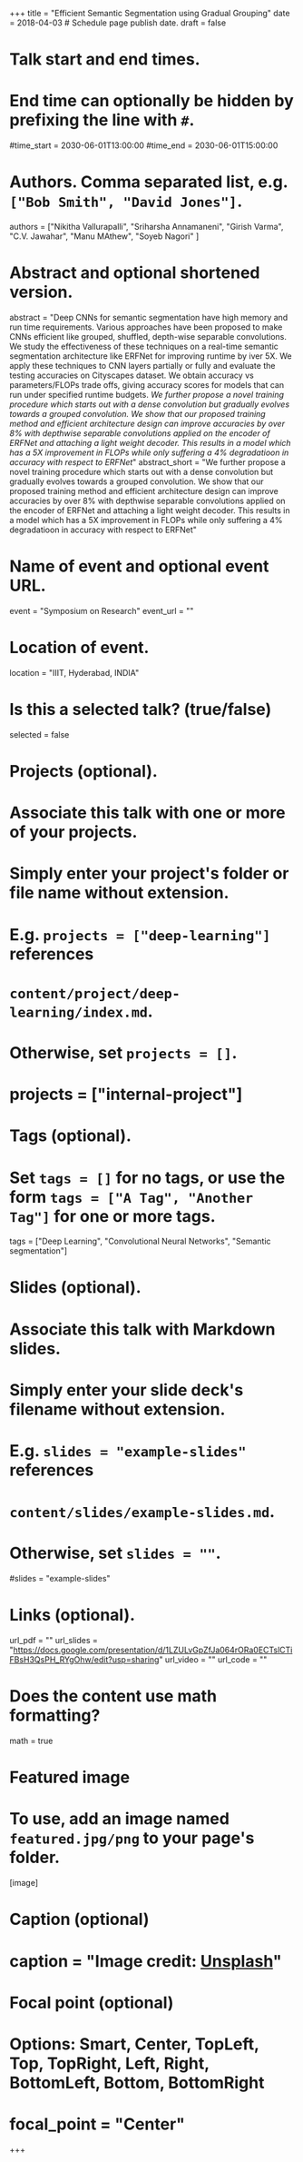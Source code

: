 +++
title = "Efficient Semantic Segmentation using Gradual Grouping"
date = 2018-04-03  # Schedule page publish date.
draft = false

# Talk start and end times.
#   End time can optionally be hidden by prefixing the line with `#`.
#time_start = 2030-06-01T13:00:00
#time_end = 2030-06-01T15:00:00

# Authors. Comma separated list, e.g. `["Bob Smith", "David Jones"]`.
authors = ["Nikitha Vallurapalli", "Sriharsha Annamaneni", "Girish Varma", "C.V. Jawahar", "Manu MAthew", "Soyeb Nagori" ]

# Abstract and optional shortened version.
abstract = "Deep CNNs for semantic segmentation have high memory and run time requirements. Various approaches have been proposed to make CNNs efficient like grouped, shuffled, depth-wise separable convolutions. We study the effectiveness of these techniques on a real-time semantic segmentation architecture like ERFNet for improving runtime by iver 5X. We apply these techniques to CNN layers partially or fully and evaluate the testing accuracies on Cityscapes dataset. We obtain accuracy vs parameters/FLOPs trade offs, giving accuracy scores for models that can run under specified runtime budgets. *We further propose a novel training procedure which starts out with a dense convolution but gradually evolves towards a grouped convolution. We show that our proposed training method and efficient architecture design can improve accuracies by over 8% with depthwise separable convolutions applied on the encoder of ERFNet and attaching a light weight decoder. This results in a model which has a 5X improvement in FLOPs while only suffering a 4% degradatioon in accuracy with respect to ERFNet*"
abstract_short = "We further propose a novel training procedure which starts out with a dense convolution but gradually evolves towards a grouped convolution. We show that our proposed training method and efficient architecture design can improve accuracies by over 8% with depthwise separable convolutions applied on the encoder of ERFNet and attaching a light weight decoder. This results in a model which has a 5X improvement in FLOPs while only suffering a 4% degradatioon in accuracy with respect to ERFNet"

# Name of event and optional event URL.
event = "Symposium on Research"
event_url = ""

# Location of event.
location = "IIIT, Hyderabad, INDIA"

# Is this a selected talk? (true/false)
selected = false

# Projects (optional).
#   Associate this talk with one or more of your projects.
#   Simply enter your project's folder or file name without extension.
#   E.g. `projects = ["deep-learning"]` references 
#   `content/project/deep-learning/index.md`.
#   Otherwise, set `projects = []`.
# projects = ["internal-project"]

# Tags (optional).
#   Set `tags = []` for no tags, or use the form `tags = ["A Tag", "Another Tag"]` for one or more tags.
tags = ["Deep Learning", "Convolutional Neural Networks", "Semantic segmentation"]

# Slides (optional).
#   Associate this talk with Markdown slides.
#   Simply enter your slide deck's filename without extension.
#   E.g. `slides = "example-slides"` references 
#   `content/slides/example-slides.md`.
#   Otherwise, set `slides = ""`.
#slides = "example-slides"

# Links (optional).
url_pdf = ""
url_slides = "https://docs.google.com/presentation/d/1LZULvGpZfJa064rORa0ECTslCTiFBsH3QsPH_RYgOhw/edit?usp=sharing"
url_video = ""
url_code = ""

# Does the content use math formatting?
math = true

# Featured image
# To use, add an image named `featured.jpg/png` to your page's folder. 
[image]
  # Caption (optional)
  # caption = "Image credit: [**Unsplash**](https://unsplash.com/photos/bzdhc5b3Bxs)"

  # Focal point (optional)
  # Options: Smart, Center, TopLeft, Top, TopRight, Left, Right, BottomLeft, Bottom, BottomRight
  # focal_point = "Center"
+++

